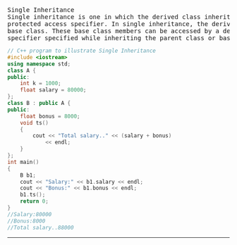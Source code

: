 <pre>
Single Inheritance
Single inheritance is one in which the derived class inherits the single base class either public, private, or 
protected access specifier. In single inheritance, the derived class uses the features or members of the single 
base class. These base class members can be accessed by a derived class or child class according to the access 
specifier specified while inheriting the parent class or base class.
</pre>


```c++
// C++ program to illustrate Single Inheritance 
#include <iostream> 
using namespace std; 
class A { 
public: 
	int k = 1000; 
	float salary = 80000; 
}; 
class B : public A { 
public: 
	float bonus = 8000; 
	void ts() 
	{ 
		cout << "Total salary.." << (salary + bonus) 
			<< endl; 
	} 
}; 
int main() 
{ 
	B b1; 
	cout << "Salary:" << b1.salary << endl; 
	cout << "Bonus:" << b1.bonus << endl; 
	b1.ts(); 
	return 0; 
}
//Salary:80000
//Bonus:8000
//Total salary..88000

```

---
